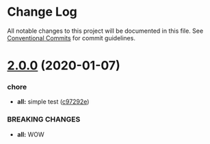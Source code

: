 # Change Log

All notable changes to this project will be documented in this file.
See [Conventional Commits](https://conventionalcommits.org) for commit guidelines.

# [2.0.0](https://github.com/Swingvy/ds-monorepo/compare/input@1.0.1...input@2.0.0) (2020-01-07)


### chore

* **all:** simple test ([c97292e](https://github.com/Swingvy/ds-monorepo/commit/c97292e))


### BREAKING CHANGES

* **all:** WOW

